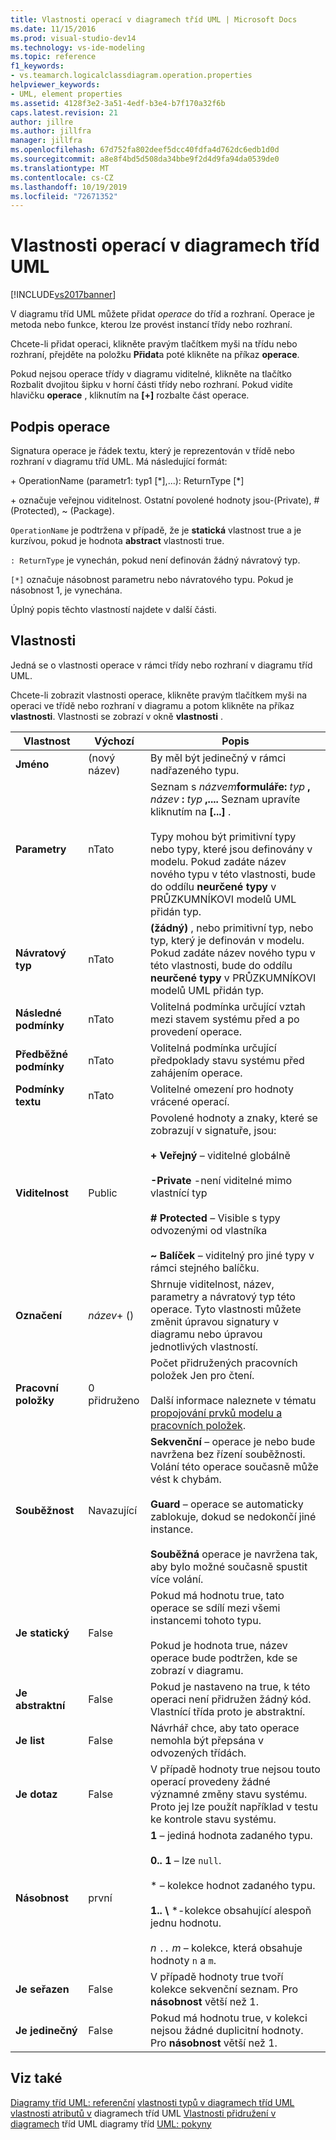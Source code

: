 ```yaml
---
title: Vlastnosti operací v diagramech tříd UML | Microsoft Docs
ms.date: 11/15/2016
ms.prod: visual-studio-dev14
ms.technology: vs-ide-modeling
ms.topic: reference
f1_keywords:
- vs.teamarch.logicalclassdiagram.operation.properties
helpviewer_keywords:
- UML, element properties
ms.assetid: 4128f3e2-3a51-4edf-b3e4-b7f170a32f6b
caps.latest.revision: 21
author: jillre
ms.author: jillfra
manager: jillfra
ms.openlocfilehash: 67d752fa802deef5dcc40fdfa4d762dc6edb1d0d
ms.sourcegitcommit: a8e8f4bd5d508da34bbe9f2d4d9fa94da0539de0
ms.translationtype: MT
ms.contentlocale: cs-CZ
ms.lasthandoff: 10/19/2019
ms.locfileid: "72671352"
---
```

# <a name="properties-of-operations-on-uml-class-diagrams"></a>Vlastnosti operací v diagramech tříd UML
[!INCLUDE[vs2017banner](../includes/vs2017banner.md)]

V diagramu tříd UML můžete přidat *operace* do tříd a rozhraní. Operace je metoda nebo funkce, kterou lze provést instancí třídy nebo rozhraní.

 Chcete-li přidat operaci, klikněte pravým tlačítkem myši na třídu nebo rozhraní, přejděte na položku **Přidat**a poté klikněte na příkaz **operace**.

 Pokud nejsou operace třídy v diagramu viditelné, klikněte na tlačítko Rozbalit dvojitou šipku v horní části třídy nebo rozhraní. Pokud vidíte hlavičku **operace** , kliknutím na **[+]** rozbalte část operace.

## <a name="signature-of-an-operation"></a>Podpis operace
 Signatura operace je řádek textu, který je reprezentován v třídě nebo rozhraní v diagramu tříd UML. Má následující formát:

 \+ OperationName (parametr1: typ1 [*],...): ReturnType [\*]

 \+ označuje veřejnou viditelnost. Ostatní povolené hodnoty jsou-(Private), # (Protected), ~ (Package).

 `OperationName` je podtržena v případě, že je **statická** vlastnost true a je kurzívou, pokud je hodnota **abstract** vlastnosti true.

 `: ReturnType` je vynechán, pokud není definován žádný návratový typ.

 `[*]` označuje násobnost parametru nebo návratového typu. Pokud je násobnost 1, je vynechána.

 Úplný popis těchto vlastností najdete v další části.

## <a name="properties"></a>Vlastnosti
 Jedná se o vlastnosti operace v rámci třídy nebo rozhraní v diagramu tříd UML.

 Chcete-li zobrazit vlastnosti operace, klikněte pravým tlačítkem myši na operaci ve třídě nebo rozhraní v diagramu a potom klikněte na příkaz **vlastnosti**. Vlastnosti se zobrazí v okně **vlastnosti** .

|      Vlastnost       |   Výchozí    |                                                                                                                                                                                 Popis                                                                                                                                                                                 |
|---------------------|--------------|-----------------------------------------------------------------------------------------------------------------------------------------------------------------------------------------------------------------------------------------------------------------------------------------------------------------------------------------------------------------------------|
|      **Jméno**       | (nový název) |                                                                                                                                                                By měl být jedinečný v rámci nadřazeného typu.                                                                                                                                                                 |
|   **Parametry**    |    nTato    |      Seznam s <em>názvem</em>**formuláře:** <em>typ</em> **,** <em>název</em> **:** <em>typ</em> **,....** Seznam upravíte kliknutím na **[...]** .<br /><br /> Typy mohou být primitivní typy nebo typy, které jsou definovány v modelu. Pokud zadáte název nového typu v této vlastnosti, bude do oddílu **neurčené typy** v PRŮZKUMNÍKOVI modelů UML přidán typ.      |
|   **Návratový typ**   |    nTato    |                                                                               **(žádný)** , nebo primitivní typ, nebo typ, který je definován v modelu. Pokud zadáte název nového typu v této vlastnosti, bude do oddílu **neurčené typy** v PRŮZKUMNÍKOVI modelů UML přidán typ.                                                                                |
| **Následné podmínky**  |    nTato    |                                                                                                                         Volitelná podmínka určující vztah mezi stavem systému před a po provedení operace.                                                                                                                         |
|  **Předběžné podmínky**  |    nTato    |                                                                                                                            Volitelná podmínka určující předpoklady stavu systému před zahájením operace.                                                                                                                            |
| **Podmínky textu** |    nTato    |                                                                                                                                                       Volitelné omezení pro hodnoty vrácené operací.                                                                                                                                                       |
|   **Viditelnost**    |    Public    |                  Povolené hodnoty a znaky, které se zobrazují v signatuře, jsou:<br /><br /> **+ Veřejný** – viditelné globálně<br /><br /> **-Private** -není viditelné mimo vlastnící typ<br /><br /> **# Protected** – Visible s typy odvozenými od vlastníka<br /><br /> **~ Balíček** – viditelný pro jiné typy v rámci stejného balíčku.                   |
|    **Označení**    |  *název*+ ()   |                                                                                      Shrnuje viditelnost, název, parametry a návratový typ této operace. Tyto vlastnosti můžete změnit úpravou signatury v diagramu nebo úpravou jednotlivých vlastností.                                                                                      |
|   **Pracovní položky**    | 0 přidruženo |                                                                                                  Počet přidružených pracovních položek Jen pro čtení.<br /><br /> Další informace naleznete v tématu [propojování prvků modelu a pracovních položek](../modeling/link-model-elements-and-work-items.md).                                                                                                  |
|   **Souběžnost**   |  Navazující  | **Sekvenční** – operace je nebo bude navržena bez řízení souběžnosti. Volání této operace současně může vést k chybám.<br /><br /> **Guard** – operace se automaticky zablokuje, dokud se nedokončí jiné instance.<br /><br /> **Souběžná** operace je navržena tak, aby bylo možné současně spustit více volání. |
|    **Je statický**    |    False     |                                                                                                  Pokud má hodnotu true, tato operace se sdílí mezi všemi instancemi tohoto typu.<br /><br /> Pokud je hodnota true, název operace bude podtržen, kde se zobrazí v diagramu.                                                                                                   |
|   **Je abstraktní**   |    False     |                                                                                                                                        Pokud je nastaveno na true, k této operaci není přidružen žádný kód. Vlastnící třída proto je abstraktní.                                                                                                                                         |
|     **Je list**     |    False     |                                                                                                                                              Návrhář chce, aby tato operace nemohla být přepsána v odvozených třídách.                                                                                                                                              |
|    **Je dotaz**     |    False     |                                                                                                 V případě hodnoty true nejsou touto operací provedeny žádné významné změny stavu systému. Proto jej lze použít například v testu ke kontrole stavu systému.                                                                                                  |
|  **Násobnost**   |      první       |                                 **1** – jediná hodnota zadaného typu.<br /><br /> **0.. 1** – lze `null`.<br /><br /> \* – kolekce hodnot zadaného typu.<br /><br /> **1.. \\** \*-kolekce obsahující alespoň jednu hodnotu.<br /><br /> *n* `..` *m* – kolekce, která obsahuje hodnoty `n` a `m`.                                  |
|   **Je seřazen**    |    False     |                                                                                                                                             V případě hodnoty true tvoří kolekce sekvenční seznam. Pro **násobnost** větší než 1.                                                                                                                                              |
|    **Je jedinečný**    |    False     |                                                                                                                                         Pokud má hodnotu true, v kolekci nejsou žádné duplicitní hodnoty. Pro **násobnost** větší než 1.                                                                                                                                         |

## <a name="see-also"></a>Viz také
 [Diagramy tříd UML: referenční](../modeling/uml-class-diagrams-reference.md) [vlastnosti typů v diagramech tříd UML](../modeling/properties-of-types-on-uml-class-diagrams.md) [vlastnosti atributů v](../modeling/properties-of-attributes-on-uml-class-diagrams.md) diagramech tříd UML [Vlastnosti přidružení v diagramech](../modeling/properties-of-associations-on-uml-class-diagrams.md) tříd UML diagramy tříd [UML: pokyny](../modeling/uml-class-diagrams-guidelines.md)
